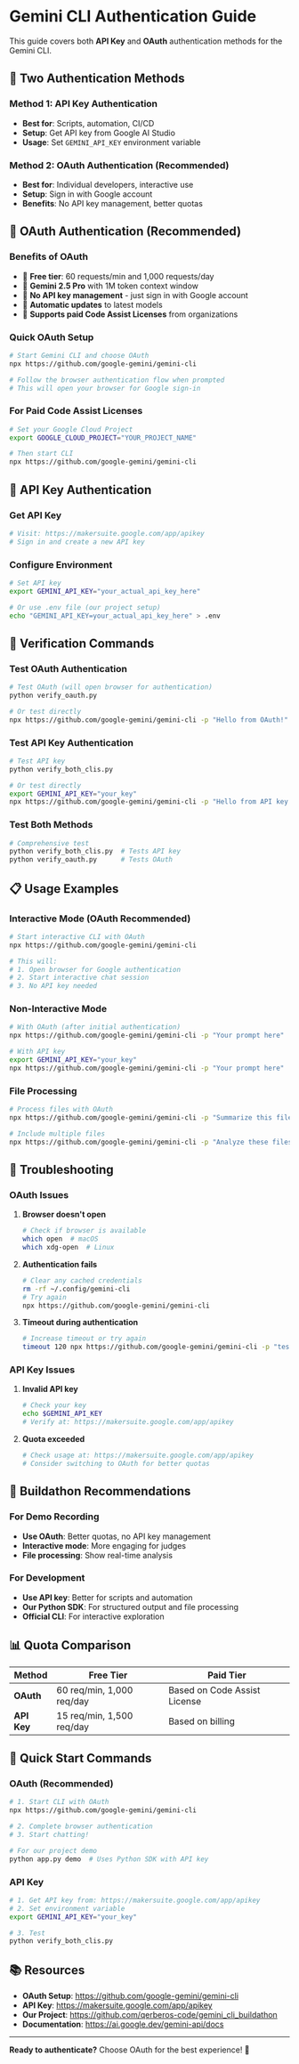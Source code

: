 # Gemini CLI Authentication Guide

This guide covers both **API Key** and **OAuth** authentication methods for the Gemini CLI.

## 🔐 Two Authentication Methods

### Method 1: API Key Authentication
- **Best for**: Scripts, automation, CI/CD
- **Setup**: Get API key from Google AI Studio
- **Usage**: Set `GEMINI_API_KEY` environment variable

### Method 2: OAuth Authentication (Recommended)
- **Best for**: Individual developers, interactive use
- **Setup**: Sign in with Google account
- **Benefits**: No API key management, better quotas

## 🚀 OAuth Authentication (Recommended)

### Benefits of OAuth
- 🎁 **Free tier**: 60 requests/min and 1,000 requests/day
- 🚀 **Gemini 2.5 Pro** with 1M token context window
- 🔐 **No API key management** - just sign in with Google account
- 🔄 **Automatic updates** to latest models
- 🏢 **Supports paid Code Assist Licenses** from organizations

### Quick OAuth Setup
```bash
# Start Gemini CLI and choose OAuth
npx https://github.com/google-gemini/gemini-cli

# Follow the browser authentication flow when prompted
# This will open your browser for Google sign-in
```

### For Paid Code Assist Licenses
```bash
# Set your Google Cloud Project
export GOOGLE_CLOUD_PROJECT="YOUR_PROJECT_NAME"

# Then start CLI
npx https://github.com/google-gemini/gemini-cli
```

## 🔑 API Key Authentication

### Get API Key
```bash
# Visit: https://makersuite.google.com/app/apikey
# Sign in and create a new API key
```

### Configure Environment
```bash
# Set API key
export GEMINI_API_KEY="your_actual_api_key_here"

# Or use .env file (our project setup)
echo "GEMINI_API_KEY=your_actual_api_key_here" > .env
```

## 🧪 Verification Commands

### Test OAuth Authentication
```bash
# Test OAuth (will open browser for authentication)
python verify_oauth.py

# Or test directly
npx https://github.com/google-gemini/gemini-cli -p "Hello from OAuth!"
```

### Test API Key Authentication
```bash
# Test API key
python verify_both_clis.py

# Or test directly
export GEMINI_API_KEY="your_key"
npx https://github.com/google-gemini/gemini-cli -p "Hello from API key!"
```

### Test Both Methods
```bash
# Comprehensive test
python verify_both_clis.py  # Tests API key
python verify_oauth.py      # Tests OAuth
```

## 📋 Usage Examples

### Interactive Mode (OAuth Recommended)
```bash
# Start interactive CLI with OAuth
npx https://github.com/google-gemini/gemini-cli

# This will:
# 1. Open browser for Google authentication
# 2. Start interactive chat session
# 3. No API key needed
```

### Non-Interactive Mode
```bash
# With OAuth (after initial authentication)
npx https://github.com/google-gemini/gemini-cli -p "Your prompt here"

# With API key
export GEMINI_API_KEY="your_key"
npx https://github.com/google-gemini/gemini-cli -p "Your prompt here"
```

### File Processing
```bash
# Process files with OAuth
npx https://github.com/google-gemini/gemini-cli -p "Summarize this file" < input.txt

# Include multiple files
npx https://github.com/google-gemini/gemini-cli -p "Analyze these files" @file1.txt @file2.txt
```

## 🔧 Troubleshooting

### OAuth Issues
1. **Browser doesn't open**
   ```bash
   # Check if browser is available
   which open  # macOS
   which xdg-open  # Linux
   ```

2. **Authentication fails**
   ```bash
   # Clear any cached credentials
   rm -rf ~/.config/gemini-cli
   # Try again
   npx https://github.com/google-gemini/gemini-cli
   ```

3. **Timeout during authentication**
   ```bash
   # Increase timeout or try again
   timeout 120 npx https://github.com/google-gemini/gemini-cli -p "test"
   ```

### API Key Issues
1. **Invalid API key**
   ```bash
   # Check your key
   echo $GEMINI_API_KEY
   # Verify at: https://makersuite.google.com/app/apikey
   ```

2. **Quota exceeded**
   ```bash
   # Check usage at: https://makersuite.google.com/app/apikey
   # Consider switching to OAuth for better quotas
   ```

## 🎯 Buildathon Recommendations

### For Demo Recording
- **Use OAuth**: Better quotas, no API key management
- **Interactive mode**: More engaging for judges
- **File processing**: Show real-time analysis

### For Development
- **Use API key**: Better for scripts and automation
- **Our Python SDK**: For structured output and file processing
- **Official CLI**: For interactive exploration

## 📊 Quota Comparison

| Method | Free Tier | Paid Tier |
|--------|-----------|-----------|
| **OAuth** | 60 req/min, 1,000 req/day | Based on Code Assist License |
| **API Key** | 15 req/min, 1,500 req/day | Based on billing |

## 🚀 Quick Start Commands

### OAuth (Recommended)
```bash
# 1. Start CLI with OAuth
npx https://github.com/google-gemini/gemini-cli

# 2. Complete browser authentication
# 3. Start chatting!

# For our project demo
python app.py demo  # Uses Python SDK with API key
```

### API Key
```bash
# 1. Get API key from: https://makersuite.google.com/app/apikey
# 2. Set environment variable
export GEMINI_API_KEY="your_key"

# 3. Test
python verify_both_clis.py
```

## 📚 Resources

- **OAuth Setup**: https://github.com/google-gemini/gemini-cli
- **API Key**: https://makersuite.google.com/app/apikey
- **Our Project**: https://github.com/qerberos-code/gemini_cli_buildathon
- **Documentation**: https://ai.google.dev/gemini-api/docs

---

**Ready to authenticate?** Choose OAuth for the best experience! 🎉
